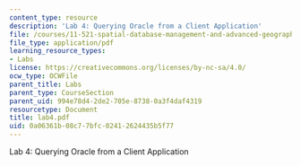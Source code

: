 ```yaml
---
content_type: resource
description: 'Lab 4: Querying Oracle from a Client Application'
file: /courses/11-521-spatial-database-management-and-advanced-geographic-information-systems-spring-2003/0a06361b08c77bfc02412624435b5f77_lab4.pdf
file_type: application/pdf
learning_resource_types:
- Labs
license: https://creativecommons.org/licenses/by-nc-sa/4.0/
ocw_type: OCWFile
parent_title: Labs
parent_type: CourseSection
parent_uid: 994e78d4-2de2-705e-8738-0a3f4daf4319
resourcetype: Document
title: lab4.pdf
uid: 0a06361b-08c7-7bfc-0241-2624435b5f77
---
```

Lab 4: Querying Oracle from a Client Application